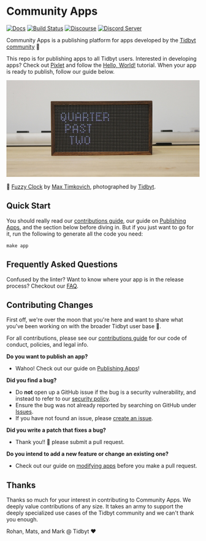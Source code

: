 # Community Apps
[![Docs](https://img.shields.io/badge/docs-tidbyt.dev-blue?style=flat-square)](https://tidbyt.dev)
[![Build Status](https://img.shields.io/github/workflow/status/tidbyt/community/Build%20and%20Release?style=flat-square)](https://github.com/tidbyt/community/actions/workflows/main.yml)
[![Discourse](https://img.shields.io/discourse/status?server=https%3A%2F%2Fdiscuss.tidbyt.com&style=flat-square)](https://discuss.tidbyt.com/)
[![Discord Server](https://img.shields.io/discord/928484660785336380?style=flat-square)](https://discord.gg/r45MXG4kZc)

Community Apps is a publishing platform for apps developed by the [Tidbyt community][3] 🚀 

This repo is for publishing apps to all Tidbyt users. Interested in developing apps? Check out [Pixlet][2] and follow the [Hello, World!][4] tutorial. When your app is ready to publish, follow our guide below.

![Banner Image](docs/assets/banner.jpg)

📸  [Fuzzy Clock](apps/fuzzyclock/fuzzy_clock.star) by [Max Timkovich][5], photographed  by [Tidbyt][1].

## Quick Start
You should really read our [contributions guide](docs/CONTRIBUTING.md), our guide on [Publishing Apps](https://tidbyt.dev/docs/integrate/pushing-apps), and the section below before diving in. But if you just want to go for it, run the following to generate all the code you need:
```
make app
```

## Frequently Asked Questions
Confused by the linter? Want to know where your app is in the release process? Checkout our [FAQ](https://tidbyt.dev/docs/publish/FAQ).

## Contributing Changes
First off, we're over the moon that you're here and want to share what you've been working on with the broader Tidbyt user base 🎉.

For all contributions, please see our [contributions guide](docs/CONTRIBUTING.md) for our
code of conduct, policies, and legal info.

**Do you want to publish an app?**
- Wahoo! Check out our guide on [Publishing Apps](https://tidbyt.dev/docs/publish/publishing-apps)!

**Did you find a bug?**
- Do **not** open up a GitHub issue if the bug is a security vulnerability, and instead to refer to our [security policy](docs/SECURITY.md).
- Ensure the bug was not already reported by searching on GitHub under [Issues](https://github.com/tidbyt/community/issues).
- If you have not found an issue, please [create an issue](https://github.com/tidbyt/community/issues/new).

**Did you write a patch that fixes a bug?**
- Thank you!! 🙏 please submit a pull request.

**Do you intend to add a new feature or change an existing one?**
- Check out our guide on [modifying apps](https://tidbyt.dev/docs/publish/modifying-apps) before you make a pull request.

## Thanks
Thanks so much for your interest in contributing to Community Apps. We deeply value contributions of any size. It takes an army to support the deeply specialized use cases of the Tidbyt community and we can't thank you enough.

Rohan, Mats, and Mark @ Tidbyt ❤️

[1]: https://tidbyt.com
[2]: https://github.com/tidbyt/pixlet
[3]: https://discuss.tidbyt.com/
[4]: https://github.com/tidbyt/pixlet#hello-world
[5]: https://github.com/mtimkovich

